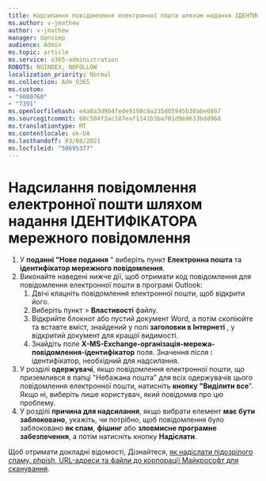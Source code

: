 ```yaml
---
title: Надсилання повідомлення електронної пошти шляхом надання ІДЕНТИФІКАТОРА мережного повідомлення
ms.author: v-jmathew
author: v-jmathew
manager: dansimp
audience: Admin
ms.topic: article
ms.service: o365-administration
ROBOTS: NOINDEX, NOFOLLOW
localization_priority: Normal
ms.collection: Adm_O365
ms.custom:
- "9000760"
- "7391"
ms.openlocfilehash: e4a0a3d9b4fede9198c8a235d05945b30a6e0807
ms.sourcegitcommit: 60c504f3ac187eaf1141b3ba701d9e0633bdd968
ms.translationtype: MT
ms.contentlocale: uk-UA
ms.lasthandoff: 03/08/2021
ms.locfileid: "50695377"
---
```

# <a name="submit-an-email-message-by-providing-the-network-message-id"></a>Надсилання повідомлення електронної пошти шляхом надання ІДЕНТИФІКАТОРА мережного повідомлення

1. У **поданні "Нове подання** " виберіть пункт **Електронна пошта** та **ідентифікатор мережного повідомлення**.
2. Виконайте наведені нижче дії, щоб отримати код повідомлення для повідомлення електронної пошти в програмі Outlook:
    1. Двічі клацніть повідомлення електронної пошти, щоб відкрити його.
    1. Виберіть пункт  >  **Властивості** файлу.
    1. Відкрийте блокнот або пустий документ Word, а потім скопіюйте та вставте вміст, знайдений у полі **заголовки в Інтернеті** , у відкритий документ для кращої видимості.
    1. Знайдіть поле **X-MS-Exchange-організація-мережа-повідомлення-ідентифікатор** поля. Значення після **:** ідентифікатор, необхідний для надсилання.
3. У розділі **одержувачі**, якщо повідомлення електронної пошти, що приземлився в папці "Небажана пошта" для всіх одержувачів цього повідомлення електронної пошти, натисніть **кнопку "Виділити все**". Якщо ні, виберіть лише користувач, який повідомив про цю проблему.
4. У розділі **причина для надсилання**, якщо вибрати елемент **має бути заблоковано**, укажіть, чи потрібно, щоб повідомлення було заблоковано **як спам**, **фішинг** або **зловмисне програмне забезпечення**, а потім натисніть кнопку **Надіслати**.

Щоб отримати докладні відомості, Дізнайтеся, [як надіслати підозрілого спаму, phpish, URL-адреси та файли до корпорації Майкрософт для сканування](https://go.microsoft.com/fwlink/?linkid=2101479).
